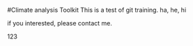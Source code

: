 #Climate analysis Toolkit
This is a test of git training.
ha, he, hi

if you interested, please contact me.

123


